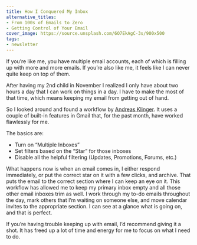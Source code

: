 ```yaml
---
title: How I Conquered My Inbox
alternative_titles:
- From 100s of Emails to Zero
- Getting Control of Your Email
cover_image: https://source.unsplash.com/6O7EkAgC-3s/900x500
tags:
- newsletter
---
```

If you’re like me, you have multiple email accounts, each of which is filling up with more and more emails. If you’re also like me, it feels like I can never quite keep on top of them. 

After having my 2nd child in November I realized I only have about two hours a day that I can work on things in a day. I have to make the most of that time, which means keeping my email from getting out of hand.

So I looked around and found a workflow by [Andreas Klinger](https://klinger.io/post/71640845938/dont-drown-in-email-how-to-use-gmail-more). It uses a couple of built-in features in Gmail that, for the past month, have worked flawlessly for me.

The basics are:

- Turn on “Multiple Inboxes”
- Set filters based on the “Star” for those inboxes
- Disable all the helpful filtering (Updates, Promotions, Forums, etc.)

What happens now is when an email comes in, I either respond immediately, or put the correct star on it with a few clicks, and archive. That puts the email to the correct section where I can keep an eye on it. This workflow has allowed me to keep my primary inbox empty and all those other email inboxes trim as well. I work through my to-do emails throughout the day, mark others that I’m waiting on someone else, and move calendar invites to the appropriate section. I can see at a glance what is going on, and that is perfect.

If you’re having trouble keeping up with email, I’d recommend giving it a shot. It has freed up a lot of time and energy for me to focus on what I need to do.
